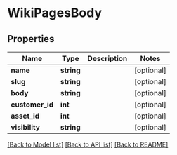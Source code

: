 # WikiPagesBody

## Properties
Name | Type | Description | Notes
------------ | ------------- | ------------- | -------------
**name** | **string** |  | [optional] 
**slug** | **string** |  | [optional] 
**body** | **string** |  | [optional] 
**customer_id** | **int** |  | [optional] 
**asset_id** | **int** |  | [optional] 
**visibility** | **string** |  | [optional] 

[[Back to Model list]](../../README.md#documentation-for-models) [[Back to API list]](../../README.md#documentation-for-api-endpoints) [[Back to README]](../../README.md)

